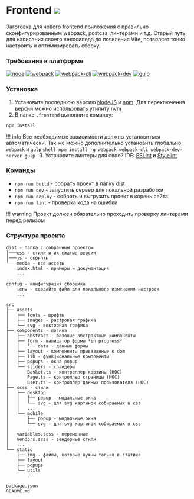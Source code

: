 
<h1>
    Frontend 
    <img src="https://img.shields.io/badge/2.1.0-green">
</h1> 

Заготовка для нового frontend приложения с правильно сконфигурированным webpack, postcss, линтерами и т.д. Старый путь для написания своего велосипеда до появления Vite, позволяет тонко настроить и оптимизировать сборку.

### Требования к платформе

[![node][node]][node-url] [![webpack][webpack]][webpack-url] [![webpack-cli][webpack-cli]][webpack-url] [![webpack-dev][webpack-dev]][webpack-url] [![gulp][gulp]][gulp-url]

### Установка
1. Установите последнюю версию [NodeJS][node-url] и [npm][node-url]. Для переключения версий можно использовать утилиту [nvm][nvm-url]
2. В папке `.frontend` выполните команду:
```shell
npm install
```
!!! info Все необходимые зависимости должны установиться автоматически.
    Так же можно дополнительно установить глобально `webpack` и `gulp`
    ```shell
    npm install -g webpack webpack-cli webpack-dev-server gulp
    ```
3. Установите линтеры для своей IDE: [ESLint][eslint-url] и [Stylelint][stylelint-url]

### Команды
- `npm run build` - собрать проект в папку dist
- `npm run dev` - запустить сервер для локальной разработки
- `npm run deploy` - собрать и выгрузить проект в корень сайта
- `npm run lint` - проверка кода на ошибки

!!! warning Проект должен обязательно проходить проверку линтерами перед релизом
    
### Структура проекта

```
dist - папка с собранным проектом
│───css - стили и их сжатые версии
│───js - скрипты
└───media - все ассеты
    index.html - примеры и документация
    ...

config - конфигурация сборщика
    .env - создайте файл для локального изменения настроек
    ...

src
├── assets
│   ├── fonts - шрифты
│   ├── images - растровая графика
│   └── svg - векторная графика
├── components - логика
│   ├── abstract - базовые абстрактные компоненты
│   ├── form - валидатор формы *in progress*
│   │   └── data - данные формы
│   ├── layout - компоненты привязанные к dom
│   ├── lib - функциональные компоненты
│   ├── popups - окна popup
│   └── sliders - слайдеры
│       Basket.ts - контроллер корзины (HOC)
│       Page.ts - контроллер страницы (HOC)
│       User.ts - контроллер данных пользователя (HOC)
├── scss - стили
│   ├── desktop
│   │   ├── popup - модальные окна
│   │   └── svg - для svg картинок собираемых в css
│   │   ...
│   └── mobile
│       ├── popup - модальные окна
│       └── svg - для svg картинок собираемых в css
│       ...
│   variables.scss - переменные
│   vendors.scss - вендорные стили
│   ...
└── static
    ├── img - файлы, которые нужны только в статике
    ├── layout
    ├── popups
    └── utils
        ...

package.json
README.md
```

[homepage]: http://localhost:8080
[node]: https://img.shields.io/badge/node-%3E%3D18.10.0-green
[node-url]: https://nodejs.org
[webpack]: https://img.shields.io/badge/webpack-%5E5.75.0-green
[webpack-cli]: https://img.shields.io/badge/webpack--cli-%5E5.0.1-green
[webpack-dev]: https://img.shields.io/badge/webpack--dev--server-%5E4.11.1-green
[webpack-url]: https://webpack.js.org/guides/getting-started/
[gulp]: https://img.shields.io/badge/gulp-%5E4.0.2-green
[gulp-url]: https://gulpjs.com/
[nvm-url]: https://github.com/nvm-sh/nvm
[npm-url]: https://www.npmjs.com/
[eslint-url]: https://eslint.org/docs/latest/user-guide/integrations
[stylelint-url]: https://stylelint.io/user-guide/integrations/editor
